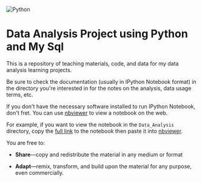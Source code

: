 ![Python](https://img.shields.io/pypi/pyversions/3?style=plastic)


# Data Analysis Project using Python and My Sql

This is a repository of teaching materials, code, and data for my data analysis learning projects.

Be sure to check the documentation (usually in IPython Notebook format) in the directory you're interested in for the notes on the analysis, data usage terms, etc.

If you don't have the necessary software installed to run IPython Notebook, don't fret. You can use [nbviewer](http://nbviewer.ipython.org/) to view a notebook on the web.

For example, if you want to view the notebook in the `Data_Analysis` directory, copy the [full link](https://github.com/Farhinsyd/Data_Analysis/blob/main/VideoGameSales2016.ipynb) to the notebook then paste it into [nbviewer](https://nbviewer.org/github/Farhinsyd/Data_Analysis/blob/main/VideoGameSales2016.ipynb).


You are free to:
* **Share**—copy and redistribute the material in any medium or format

* **Adapt**—remix, transform, and build upon the material
for any purpose, even commercially.
